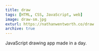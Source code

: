 ```yaml
---
title: draw
tags: [HTML, CSS, JavaScript, web]
image: draw-sm.jpg
exturl: https://nathanwentworth.co/draw
archive: true
---
```

JavaScript drawing app made in a day.
